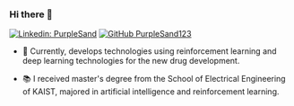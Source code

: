 ### Hi there 👋

[![Linkedin: PurpleSand](https://img.shields.io/badge/-Yongjun%20Cho-blueviolet?style=flat-square&logo=Linkedin&logoColor=white&link=https://www.linkedin.com/in/purplesand/)](https://www.linkedin.com/in/purplesand/)
[![GitHub PurpleSand123](https://img.shields.io/github/followers/PurpleSand123?label=follow&style=social)](https://github.com/PurpleSand123)

- 🔭 Currently, develops technologies using reinforcement learning and deep learning technologies for the new drug development.

- 📚 I received master's degree from the School of Electrical Engineering of KAIST, majored in artificial intelligence and reinforcement learning.

<!--
<div align="center">
  
[![Anurag's GitHub stats](https://github-readme-stats.vercel.app/api?username=PurpleSand123)](https://github.com/anuraghazra/github-readme-stats)
  
![Top Langs](https://github-readme-stats.vercel.app/api/top-langs/?username=PurpleSand123)

</div>
-->
